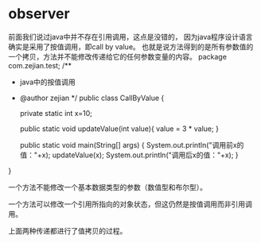# observer

前面我们说过java中并不存在引用调用，这点是没错的，
因为java程序设计语言确实是采用了按值调用，即call by value。
也就是说方法得到的是所有参数值的一个拷贝，方法并不能修改传递给它的任何参数变量的内容。
package com.zejian.test;
/**
 * java中的按值调用
 * @author zejian
 */
public class CallByValue {
	
	private static int x=10;
	
	public static void updateValue(int value){
		value = 3 * value;
	}
	
	public static void main(String[] args) {
		System.out.println("调用前x的值："+x);
		updateValue(x);
		System.out.println("调用后x的值："+x);
	}
	
}

一个方法不能修改一个基本数据类型的参数（数值型和布尔型）。

一个方法可以修改一个引用所指向的对象状态，但这仍然是按值调用而非引用调用。

上面两种传递都进行了值拷贝的过程。
